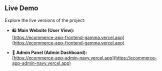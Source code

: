 ## Live Demo

Explore the live versions of the project:

- 🛍️ **Main Website (User View):**  
  [https://ecommerce-app-frontend-gamma.vercel.app](https://ecommerce-app-frontend-gamma.vercel.app)

- 🔐 **Admin Panel (Admin Dashboard):**  
  [https://ecommerce-app-admin-navy.vercel.app](https://ecommerce-app-admin-navy.vercel.app)
